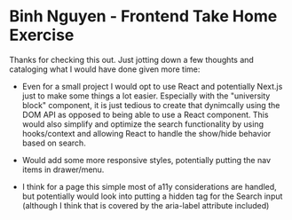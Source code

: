 # Binh Nguyen - Frontend Take Home Exercise 

Thanks for checking this out. Just jotting down a few thoughts and cataloging what I would have done given more time:

- Even for a small project I would opt to use React and potentially Next.js just to make some things a lot easier. Especially with the "university block" component, it is just tedious to create that dynimcally using the DOM API as opposed to being able to use a React component. This would also simplify and optimize the search functionality by using hooks/context and allowing React to handle the show/hide behavior based on search. 

- Would add some more responsive styles, potentially putting the nav items in drawer/menu.

- I think for a page this simple most of a11y considerations are handled, but potentially would look into putting a hidden <label> tag for the Search input (although I think that is covered by the aria-label attribute included)
